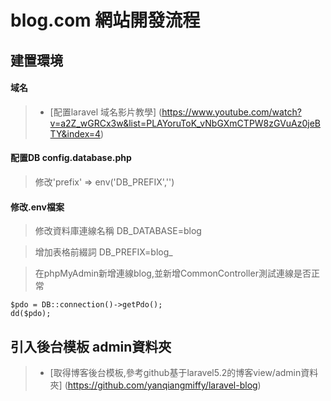 # blog.com 網站開發流程

## 建置環境

#### 域名
>* [配置laravel 域名影片教學]
(https://www.youtube.com/watch?v=a2Z_wGRCx3w&list=PLAYoruToK_vNbGXmCTPW8zGVuAz0jeBTY&index=4)

#### 配置DB  config.database.php
> 修改'prefix' => env('DB_PREFIX','')

#### 修改.env檔案
> 修改資料庫連線名稱 DB_DATABASE=blog

> 增加表格前綴詞 DB_PREFIX=blog_

> 在phpMyAdmin新增連線blog,並新增CommonController測試連線是否正常

    $pdo = DB::connection()->getPdo();
    dd($pdo);

## 引入後台模板 admin資料夾
>* [取得博客後台模板,參考github基于laravel5.2的博客view/admin資料夾]
(https://github.com/yanqiangmiffy/laravel-blog)
